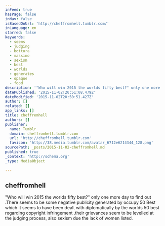 ```yaml
---
inFeed: true
hasPage: false
inNav: false
isBasedOnUrl: 'http://cheffromhell.tumblr.com/'
inLanguage: en
starred: false
keywords:
  - seems
  - judging
  - bottura
  - massimo
  - sexism
  - best
  - worlds
  - generates
  - opaque
  - food
description: '"Who will win 2015 the worlds fifty best?" only one more day to find out .There seems to be some negative publicity generated by occupy 50 Best which it seems to have been dealt with diplomatically by the worlds 50 best regarding copyright infringement .their grievances seem to be levelled at the judging process, also sexism due the lack of women listed.'
datePublished: '2015-11-02T20:51:08.479Z'
dateModified: '2015-11-02T20:50:51.427Z'
author: []
related: []
app_links: []
title: cheffromhell
authors: []
publisher:
  name: Tumblr
  domain: cheffromhell.tumblr.com
  url: 'http://cheffromhell.tumblr.com'
  favicon: 'http://38.media.tumblr.com/avatar_6712e6214344_128.png'
sourcePath: _posts/2015-11-02-cheffromhell.md
published: true
_context: 'http://schema.org'
_type: MediaObject

---
```

<article style=""><h1>cheffromhell</h1><p>"Who will win 2015 the worlds fifty best?" only one more day to find out .There seems to be some negative publicity generated by occupy 50 Best which it seems to have been dealt with diplomatically by the worlds 50 best regarding copyright infringement .their grievances seem to be levelled at the judging process, also sexism due the lack of women listed.</p></article>